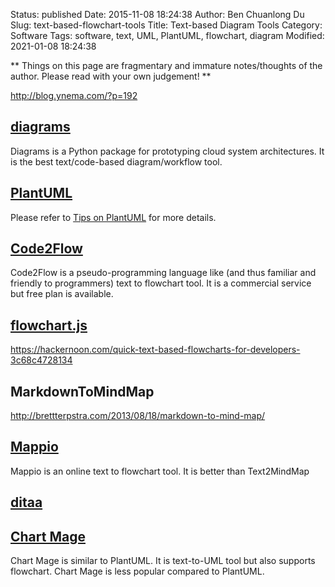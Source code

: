 Status: published
Date: 2015-11-08 18:24:38
Author: Ben Chuanlong Du
Slug: text-based-flowchart-tools
Title: Text-based Diagram Tools
Category: Software
Tags: software, text, UML, PlantUML, flowchart, diagram
Modified: 2021-01-08 18:24:38

**
Things on this page are
fragmentary and immature notes/thoughts of the author.
Please read with your own judgement!
**

http://blog.ynema.com/?p=192

## [diagrams](https://github.com/mingrammer/diagrams)

Diagrams is a Python package for prototyping cloud system architectures.
It is the best text/code-based diagram/workflow tool.

## [PlantUML](http://plantuml.com/)

Please refer to
[Tips on PlantUML](http://www.legendu.net/misc/blog/tips-on-plantuml/)
for more details.

## [Code2Flow](https://code2flow.com/)

Code2Flow is a pseudo-programming language like 
(and thus familiar and friendly to programmers) 
text to flowchart tool.
It is a commercial service but free plan is available. 

## [flowchart.js](http://flowchart.js.org/)

https://hackernoon.com/quick-text-based-flowcharts-for-developers-3c68c4728134


## MarkdownToMindMap

http://brettterpstra.com/2013/08/18/markdown-to-mind-map/

## [Mappio](http://mappio.com/)

Mappio is an online text to flowchart tool.
It is better than Text2MindMap

## [ditaa](http://ditaa.sourceforge.net/)

## [Chart Mage](http://chartmage.com/intro.html)

Chart Mage is similar to PlantUML. 
It is text-to-UML tool but also supports flowchart. 
Chart Mage is less popular compared to PlantUML.
